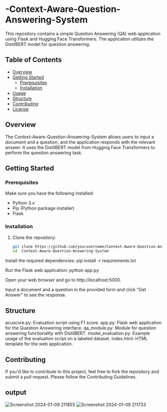 # -Context-Aware-Question-Answering-System

This repository contains a simple Question Answering (QA) web application using Flask and Hugging Face Transformers. The application utilizes the DistilBERT model for question answering.

## Table of Contents

- [Overview](#overview)
- [Getting Started](#getting-started)
  - [Prerequisites](#prerequisites)
  - [Installation](#installation)
- [Usage](#usage)
- [Structure](#structure)
- [Contributing](#contributing)
- [License](#license)

## Overview

The Context-Aware-Question-Answering-System allows users to input a document and a question, and the application responds with the relevant answer. It uses the DistilBERT model from Hugging Face Transformers to perform the question answering task.

## Getting Started

### Prerequisites

Make sure you have the following installed:

- Python 3.x
- Pip (Python package installer)
- Flask
### Installation

1. Clone the repository:

   ```bash
   git clone https://github.com/yourusername/Context-Aware-Question-Answering-System.git
   cd  Context-Aware-Question-Answering-System
Install the required dependencies:
pip install -r requirements.txt

Run the Flask web application:
python app.py

Open your web browser and go to http://localhost:5000.

Input a document and a question in the provided form and click "Get Answer" to see the response.

## Structure
acuscore.py: Evaluation script using F1 score.
app.py: Flask web application for the Question Answering interface.
qa_module.py: Module for question answering functionality with DistilBERT.
model_evaluation.py: Example usage of the evaluation script on a labeled dataset.
index.html: HTML template for the web application.

## Contributing
If you'd like to contribute to this project, feel free to fork the repository and submit a pull request. Please follow the Contributing Guidelines.
## output 

![Screenshot 2024-01-09 211855](https://github.com/sairam0619/-Context-Aware-Question-Answering-System/assets/104977246/53ee3c81-3b74-4cc5-a127-149685a4e567)
![Screenshot 2024-01-09 211733](https://github.com/sairam0619/-Context-Aware-Question-Answering-System/assets/104977246/dc6afeb0-5fe9-4e45-8f01-36a90094f060)
